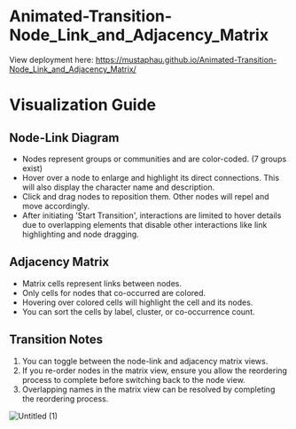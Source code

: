 # Animated-Transition-Node_Link_and_Adjacency_Matrix
View deployment here: https://mustaphau.github.io/Animated-Transition-Node_Link_and_Adjacency_Matrix/

# Visualization Guide

## Node-Link Diagram

- Nodes represent groups or communities and are color-coded. (7 groups exist)
- Hover over a node to enlarge and highlight its direct connections. This will also display the character name and description.
- Click and drag nodes to reposition them. Other nodes will repel and move accordingly.
- After initiating 'Start Transition', interactions are limited to hover details due to overlapping elements that disable other interactions like link highlighting and node dragging.

## Adjacency Matrix

- Matrix cells represent links between nodes.
- Only cells for nodes that co-occurred are colored.
- Hovering over colored cells will highlight the cell and its nodes.
- You can sort the cells by label, cluster, or co-occurrence count.

## Transition Notes

1. You can toggle between the node-link and adjacency matrix views.
2. If you re-order nodes in the matrix view, ensure you allow the reordering process to complete before switching back to the node view.
3. Overlapping names in the matrix view can be resolved by completing the reordering process.

![Untitled (1)](https://user-images.githubusercontent.com/123378149/233891515-c7ecc79a-63b6-4814-a5e8-c4597b936223.gif)
